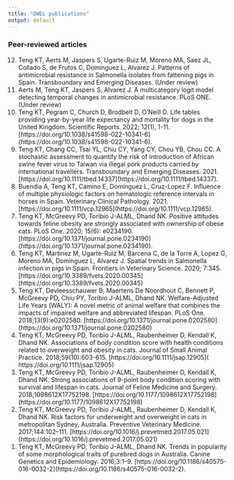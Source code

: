 ```yaml
---
title: "OWEL publications"
output: default
---
```


### Peer-reviewed articles

<ol reversed>
<li>	Teng KT, Aerts M, Jaspers S, Ugarte-Ruiz M, Moreno MA, Saez JL, Collado S, de Frutos C, Domínguez L, Alvarez J. Patterns of antimicrobial resistance in Salmonella isolates from fattening pigs in Spain. Transboundary and Emerging Diseases. (Under review)

<li>	Aerts M, Teng KT, Jaspers S, Alvarez J. A multicategory logit model detecting temporal changes in antimicrobial resistance. PLoS ONE. (Under review)

<li>	Teng KT, Pegram C, Church D, Brodbelt D, O’Neill D. Life tables providing year-by-year life expectancy and mortality for dogs in the United Kingdom. Scientific Reports. 2022; 12(1), 1-11. [https://doi.org/10.1038/s41598-022-10341-6](https://doi.org/10.1038/s41598-022-10341-6).

<li>	Teng KT, Chang CC, Tsai YL, Chiu CY, Yang CY, Chou YB, Chou CC. A stochastic assessment to quantify the risk of introduction of African swine fever virus to Taiwan via illegal pork products carried by international travellers. Transboundary and Emerging Diseases. 2021. [https://doi.org/10.1111/tbed.14337](https://doi.org/10.1111/tbed.14337).

<li>	Buendia A, Teng KT, Camino E, Dominguez L, Cruz-Lopez F. Influence of multiple physiologic factors on hematologic reference intervals in horses in Spain. Veterinary Clinical Pathology. 2021. [https://doi.org/10.1111/vcp.12965](https://doi.org/10.1111/vcp.12965).

<li>  Teng KT, McGreevy PD, Toribio J-ALML, Dhand NK. Positive attitudes towards feline obesity are strongly associated with ownership of obese cats. PLoS One. 2020; 15(6): e0234190. [https://doi.org/10.1371/journal.pone.0234190](https://doi.org/10.1371/journal.pone.0234190).

<li>	Teng KT, Martinez M, Ugarte-Ruiz M, Barcena C, de la Torre A, Lopez G, Moreno MA, Domínguez L, Alvarez J. Spatial trends in Salmonella infection in pigs in Spain. Frontiers in Veterinary Science. 2020; 7:345. [https://doi.org/10.3389/fvets.2020.00345](https://doi.org/10.3389/fvets.2020.00345)

<li>	Teng KT, Devleesschauwer B, Maertens De Noordhout C, Bennett P, McGreevy PD, Chiu PY, Toribio J-ALML, Dhand NK. Welfare-Adjusted Life Years (WALY): A novel metric of animal welfare that combines the impacts of impaired welfare and abbreviated lifespan. PLoS One. 2018;13(9):e0202580. [https://doi.org/10.1371/journal.pone.0202580](https://doi.org/10.1371/journal.pone.0202580)

<li>	Teng KT, McGreevy PD, Toribio J-ALML, Raubenheimer D, Kendall K, Dhand NK. Associations of body condition score with health conditions related to overweight and obesity in cats. Journal of Small Animal Practice. 2018;59(10):603-615. [https://doi.org/10.1111/jsap.12905]( https://doi.org/10.1111/jsap.12905)

<li>	Teng KT, McGreevy PD, Toribio J-ALML, Raubenheimer D, Kendall K, Dhand NK. Strong associations of 9-point body condition scoring with survival and lifespan in cats. Journal of Feline Medicine and Surgery. 2018;1098612X17752198. [https://doi.org/10.1177/1098612X17752198](https://doi.org/10.1177/1098612X17752198)

<li>	Teng KT, McGreevy PD, Toribio J-ALML, Raubenheimer D, Kendall K, Dhand NK. Risk factors for underweight and overweight in cats in metropolitan Sydney, Australia. Preventive Veterinary Medicine. 2017;144:102–111. [https://doi.org/10.1016/j.prevetmed.2017.05.021](https://doi.org/10.1016/j.prevetmed.2017.05.021)

<li>  Teng KT, McGreevy PD, Toribio J-ALML, Dhand NK. Trends in popularity of some morphological traits of purebred dogs in Australia. Canine Genetics and Epidemiology. 2016;3:1–9. [https://doi.org/10.1186/s40575-016-0032-2](https://doi.org/10.1186/s40575-016-0032-2).</ol>
